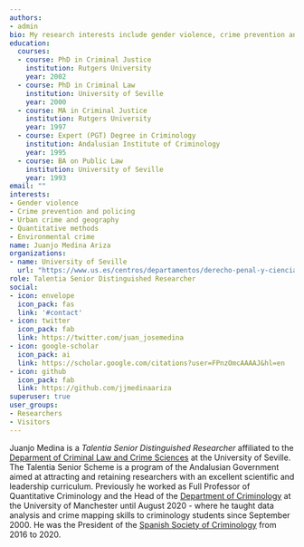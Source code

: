 ```yaml
---
authors:
- admin
bio: My research interests include gender violence, crime prevention and policing, urban crime and geography, quantitative methods, and environmental crime.
education:
  courses:
  - course: PhD in Criminal Justice
    institution: Rutgers University
    year: 2002
  - course: PhD in Criminal Law
    institution: University of Seville
    year: 2000
  - course: MA in Criminal Justice
    institution: Rutgers University
    year: 1997
  - course: Expert (PGT) Degree in Criminology
    institution: Andalusian Institute of Criminology
    year: 1995
  - course: BA on Public Law
    institution: University of Seville
    year: 1993
email: ""
interests:
- Gender violence
- Crime prevention and policing
- Urban crime and geography
- Quantitative methods
- Environmental crime
name: Juanjo Medina Ariza
organizations:
- name: University of Seville
  url: "https://www.us.es/centros/departamentos/derecho-penal-y-ciencias-criminales"
role: Talentia Senior Distinguished Researcher
social:
- icon: envelope
  icon_pack: fas
  link: '#contact'
- icon: twitter
  icon_pack: fab
  link: https://twitter.com/juan_josemedina
- icon: google-scholar
  icon_pack: ai
  link: https://scholar.google.com/citations?user=FPnzOmcAAAAJ&hl=en
- icon: github
  icon_pack: fab
  link: https://github.com/jjmedinaariza
superuser: true
user_groups:
- Researchers
- Visitors
---
```


Juanjo Medina is a *Talentia Senior Distinguished Researcher* affiliated to the [Deparment of Criminal Law and Crime Sciences](https://www.us.es/centros/departamentos/derecho-penal-y-ciencias-criminales) at the University of Seville. The Talentia Senior Scheme is a program of the Andalusian Government  aimed at attracting and retaining researchers with an excellent scientific and leadership curriculum. Previously he worked as Full Professor of Quantitative Criminology and the Head of the [Department of Criminology](https://www.socialsciences.manchester.ac.uk/criminology/) at the University of Manchester until August 2020 - where he taught data analysis and crime mapping skills to criminology students since September 2000. He was the President of the [Spanish Society of Criminology](https://criminologia.net/) from 2016 to 2020. 

